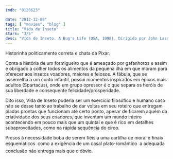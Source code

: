 ```yaml
---
imdb: "0120623"

date: "2012-12-08"
tags: [ "movies", "blog" ]
title: "Vida de Inseto"
stars: "3/5"
desc: "Vida de Inseto. A Bug's Life (USA, 1998). Dirigido por John Lasseter, Andrew Stanton. Escrito por John Lasseter, Andrew Stanton, Joe Ranft, Andrew Stanton, Don McEnery, Bob Shaw, Geefwee Boedoe, Jason Katz, Jorgen Klubien. Com Dave Foley, Kevin Spacey, Julia Louis-Dreyfus, Hayden Panettiere, Phyllis Diller, Richard Kind, David Hyde Pierce, Joe Ranft, Denis Leary."
---
```

Historinha politicamente correta e chata da Pixar.

Conta a história de um formigueiro que é ameaçado por gafanhotos e assim é obrigado a colher todos os alimentos da pequena ilha em que moram para oferecer aos insetos voadores, maiores e feiosos. A fábula, que se assemelha a um conto infantil, possui momentos inspirados em épicos mais adultos (Spartacus), onde um grupo opressor é o que separa os heróis de sua liberdade e consequente felicidade/prosperidade.

Dito isso, Vida de Inseto poderia ser um exercício filosófico e humano caso não se desse tanto ao trabalho de dar voltas em seu roteiro que entregam piadas prontas que funcionam até certo ponto, apesar de ficarem aquém da criatividade dos seus criadores, que inventam um mundo inteiro acontecendo em pouco mais que um quintal e que é rico em detalhes subaproveitados, como na rápida sequência do circo.

Presos à necessidade boba de serem fiéis a uma cartilha de moral e finais esquemáticos  como a exigência de um casal plato-romântico  a adequada conclusão não entrega mais que o óbvio.

